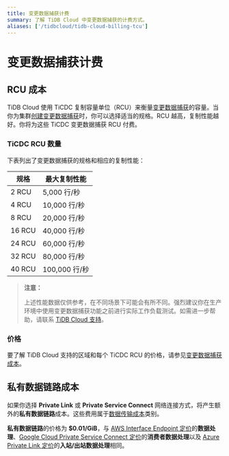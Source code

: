 ```yaml
---
title: 变更数据捕获计费
summary: 了解 TiDB Cloud 中变更数据捕获的计费方式。
aliases: ['/tidbcloud/tidb-cloud-billing-tcu']
---
```


# 变更数据捕获计费

## RCU 成本

TiDB Cloud 使用 TiCDC 复制容量单位（RCU）来衡量[变更数据捕获](/tidb-cloud/changefeed-overview.md)的容量。当你为集群[创建变更数据捕获](/tidb-cloud/changefeed-overview.md#create-a-changefeed)时，你可以选择适当的规格。RCU 越高，复制性能越好。你将为这些 TiCDC 变更数据捕获 RCU 付费。

### TiCDC RCU 数量

下表列出了变更数据捕获的规格和相应的复制性能：

| 规格 | 最大复制性能 |
|---------------|---------------------------------|
| 2 RCU        | 5,000 行/秒                    |
| 4 RCU        | 10,000 行/秒                   |
| 8 RCU        | 20,000 行/秒                   |
| 16 RCU       | 40,000 行/秒                   |
| 24 RCU       | 60,000 行/秒                   |
| 32 RCU       | 80,000 行/秒                   |
| 40 RCU       | 100,000 行/秒                  |

> **注意：**
>
> 上述性能数据仅供参考，在不同场景下可能会有所不同。强烈建议你在生产环境中使用变更数据捕获功能之前进行实际工作负载测试。如需进一步帮助，请联系 [TiDB Cloud 支持](/tidb-cloud/tidb-cloud-support.md)。

### 价格

要了解 TiDB Cloud 支持的区域和每个 TiCDC RCU 的价格，请参见[变更数据捕获成本](https://www.pingcap.com/tidb-cloud-pricing-details/#changefeed-cost)。

## 私有数据链路成本

如果你选择 **Private Link** 或 **Private Service Connect** 网络连接方式，将产生额外的**私有数据链路**成本。这些费用属于[数据传输成本](https://www.pingcap.com/tidb-dedicated-pricing-details/#data-transfer-cost)类别。

**私有数据链路**的价格为 **$0.01/GiB**，与 [AWS Interface Endpoint 定价](https://aws.amazon.com/privatelink/pricing/#Interface_Endpoint_pricing)的**数据处理**、[Google Cloud Private Service Connect 定价](https://cloud.google.com/vpc/pricing#psc-forwarding-rules)的**消费者数据处理**以及 [Azure Private Link 定价](https://azure.microsoft.com/en-us/pricing/details/private-link/)的**入站/出站数据处理**相同。
